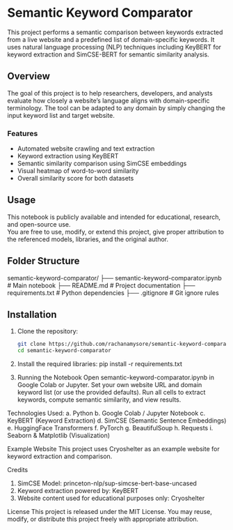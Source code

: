 # Semantic Keyword Comparator

This project performs a semantic comparison between keywords extracted from a live website and a predefined list of domain-specific keywords. It uses natural language processing (NLP) techniques including KeyBERT for keyword extraction and SimCSE-BERT for semantic similarity analysis.

## Overview

The goal of this project is to help researchers, developers, and analysts evaluate how closely a website’s language aligns with domain-specific terminology. The tool can be adapted to any domain by simply changing the input keyword list and target website.

### Features

- Automated website crawling and text extraction
- Keyword extraction using KeyBERT
- Semantic similarity comparison using SimCSE embeddings
- Visual heatmap of word-to-word similarity
- Overall similarity score for both datasets

## Usage

This notebook is publicly available and intended for educational, research, and open-source use.  
You are free to use, modify, or extend this project, give proper attribution to the referenced models, libraries, and the original author.

## Folder Structure

semantic-keyword-comparator/
├── semantic-keyword-comparator.ipynb # Main notebook
├── README.md # Project documentation
├── requirements.txt # Python dependencies
├── .gitignore # Git ignore rules


## Installation

1. Clone the repository:

   ```bash
   git clone https://github.com/rachanamysore/semantic-keyword-comparator.git
   cd semantic-keyword-comparator
   
2. Install the required libraries:
pip install -r requirements.txt

3. Running the Notebook
Open semantic-keyword-comparator.ipynb in Google Colab or Jupyter.
Set your own website URL and domain keyword list (or use the provided defaults).
Run all cells to extract keywords, compute semantic similarity, and view results.

Technologies Used:
a. Python
b. Google Colab / Jupyter Notebook
c. KeyBERT (Keyword Extraction)
d. SimCSE (Semantic Sentence Embeddings)
e. HuggingFace Transformers
f. PyTorch
g. BeautifulSoup
h. Requests
i. Seaborn & Matplotlib (Visualization)

Example Website
This project uses Cryoshelter as an example website for keyword extraction and comparison.

Credits
1. SimCSE Model: princeton-nlp/sup-simcse-bert-base-uncased
2. Keyword extraction powered by: KeyBERT
3. Website content used for educational purposes only: Cryoshelter

License
This project is released under the MIT License.
You may reuse, modify, or distribute this project freely with appropriate attribution.